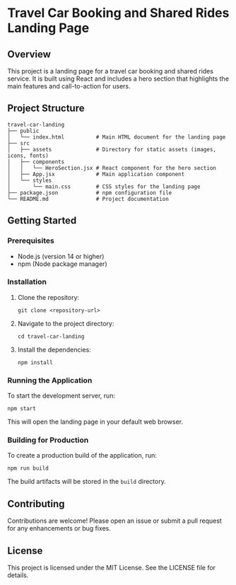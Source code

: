 # Travel Car Booking and Shared Rides Landing Page

## Overview
This project is a landing page for a travel car booking and shared rides service. It is built using React and includes a hero section that highlights the main features and call-to-action for users.

## Project Structure
```
travel-car-landing
├── public
│   └── index.html          # Main HTML document for the landing page
├── src
│   ├── assets              # Directory for static assets (images, icons, fonts)
│   ├── components
│   │   └── HeroSection.jsx # React component for the hero section
│   ├── App.jsx             # Main application component
│   └── styles
│       └── main.css        # CSS styles for the landing page
├── package.json            # npm configuration file
└── README.md               # Project documentation
```

## Getting Started

### Prerequisites
- Node.js (version 14 or higher)
- npm (Node package manager)

### Installation
1. Clone the repository:
   ```
   git clone <repository-url>
   ```
2. Navigate to the project directory:
   ```
   cd travel-car-landing
   ```
3. Install the dependencies:
   ```
   npm install
   ```

### Running the Application
To start the development server, run:
```
npm start
```
This will open the landing page in your default web browser.

### Building for Production
To create a production build of the application, run:
```
npm run build
```
The build artifacts will be stored in the `build` directory.

## Contributing
Contributions are welcome! Please open an issue or submit a pull request for any enhancements or bug fixes.

## License
This project is licensed under the MIT License. See the LICENSE file for details.
